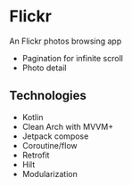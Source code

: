 # Flickr
 An Flickr photos browsing app
 - Pagination for infinite scroll
 - Photo detail
 
 ## Technologies
  - Kotlin
  - Clean Arch with MVVM+
  - Jetpack compose
  - Coroutine/flow
  - Retrofit
  - Hilt
  - Modularization
